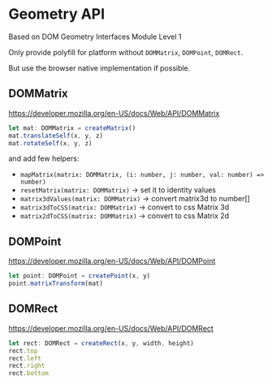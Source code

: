 # Geometry API

Based on DOM Geometry Interfaces Module Level 1

Only provide polyfill for platform without `DOMMatrix`, `DOMPoint`, `DOMRect`.

But use the browser native implementation if possible.

## DOMMatrix
https://developer.mozilla.org/en-US/docs/Web/API/DOMMatrix

```ts
let mat: DOMMatrix = createMatrix()
mat.translateSelf(x, y, z)
mat.rotateSelf(x, y, z)
```

and add few helpers:
* `mapMatrix(matrix: DOMMatrix, (i: number, j: number, val: number) => number)`
* `resetMatrix(matrix: DOMMatrix)` -> set it to identity values
* `matrix3dValues(matrix: DOMMatrix)` -> convert matrix3d to number[]
* `matrix3dToCSS(matrix: DOMMatrix)` -> convert to css Matrix 3d
* `matrix2dToCSS(matrix: DOMMatrix)` -> convert to css Matrix 2d

## DOMPoint
https://developer.mozilla.org/en-US/docs/Web/API/DOMPoint

```ts
let point: DOMPoint = createPoint(x, y)
point.matrixTransform(mat)
```

## DOMRect
https://developer.mozilla.org/en-US/docs/Web/API/DOMRect

```ts
let rect: DOMRect = createRect(x, y, width, height)
rect.top
rect.left
rect.right
rect.bottom
```